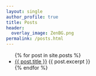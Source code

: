 ```yaml
---
layout: single
author_profile: true
title: Posts
header:
  overlay_image: ZenBG.png
permalink: /posts.html
---
```


<ul>
  {% for post in site.posts %}
    <li>
      <a href="{{ post.url }}">{{ post.title }}</a>
      {{ post.excerpt }}
    </li>
  {% endfor %}
</ul>
